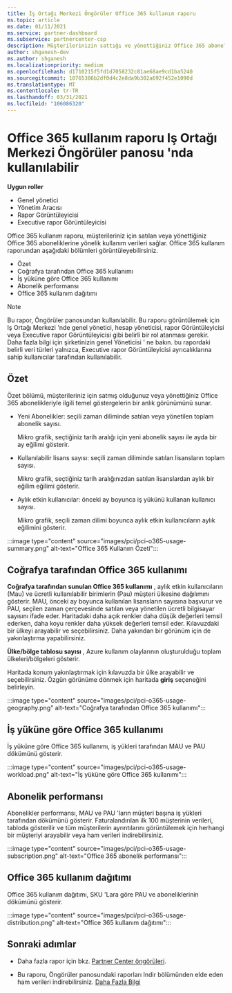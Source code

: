 ```yaml
---
title: İş Ortağı Merkezi Öngörüler Office 365 kullanım raporu
ms.topic: article
ms.date: 01/11/2021
ms.service: partner-dashboard
ms.subservice: partnercenter-csp
description: Müşterilerinizin sattığı ve yönettiğiniz Office 365 aboneliklerinin kullanımı ile ilgili olarak neler yapabileceğinizi görün.
author: shganesh-dev
ms.author: shganesh
ms.localizationpriority: medium
ms.openlocfilehash: d1710215f5fd1d7058232c81ae68ae9cd1ba5240
ms.sourcegitcommit: 10765386b2df0d4c2e8da9b302a692f452e1090d
ms.translationtype: MT
ms.contentlocale: tr-TR
ms.lasthandoff: 03/31/2021
ms.locfileid: "106086320"
---
```

# <a name="office-365-usage-report-available-from-the-partner-center-insights-dashboard"></a>Office 365 kullanım raporu Iş Ortağı Merkezi Öngörüler panosu 'nda kullanılabilir

**Uygun roller**

- Genel yönetici
- Yönetim Aracısı
- Rapor Görüntüleyicisi
- Executive rapor Görüntüleyicisi

Office 365 kullanım raporu, müşterileriniz için satılan veya yönettiğiniz Office 365 aboneliklerine yönelik kullanım verileri sağlar. Office 365 kullanım raporundan aşağıdaki bölümleri görüntüleyebilirsiniz.

- Özet
- Coğrafya tarafından Office 365 kullanımı
- İş yüküne göre Office 365 kullanımı
- Abonelik performansı
- Office 365 kullanım dağıtımı

 > [!NOTE]
 > Bu rapor, Öngörüler panosundan kullanılabilir. Bu raporu görüntülemek için Iş Ortağı Merkezi 'nde genel yönetici, hesap yöneticisi, rapor Görüntüleyicisi veya Executive rapor Görüntüleyicisi gibi belirli bir rol atanması gerekir. Daha fazla bilgi için şirketinizin genel Yöneticisi ' ne bakın. bu rapordaki belirli veri türleri yalnızca, Executive rapor Görüntüleyicisi ayrıcalıklarına sahip kullanıcılar tarafından kullanılabilir.

## <a name="summary"></a>Özet

Özet bölümü, müşterileriniz için satmış olduğunuz veya yönettiğiniz Office 365 abonelikleriyle ilgili temel göstergelerin bir anlık görünümünü sunar.  

- Yeni Abonelikler: seçili zaman diliminde satılan veya yönetilen toplam abonelik sayısı.

   Mikro grafik, seçtiğiniz tarih aralığı için yeni abonelik sayısı ile ayda bir ay eğilimi gösterir.

- Kullanılabilir lisans sayısı: seçili zaman diliminde satılan lisansların toplam sayısı.

   Mikro grafik, seçtiğiniz tarih aralığınızdan satılan lisanslardan aylık bir eğilim eğilimi gösterir.

- Aylık etkin kullanıcılar: önceki ay boyunca iş yükünü kullanan kullanıcı sayısı. 

   Mikro grafik, seçili zaman dilimi boyunca aylık etkin kullanıcıların aylık eğilimini gösterir.

:::image type="content" source="images/pci/pci-o365-usage-summary.png" alt-text="Office 365 Kullanım Özeti":::

## <a name="office-365-usage-by-geography"></a>Coğrafya tarafından Office 365 kullanımı

**Coğrafya tarafından sunulan Office 365 kullanımı** , aylık etkin kullanıcıların (Mau) ve ücretli kullanılabilir birimlerin (Pau) müşteri ülkesine dağılımını gösterir. MAU, önceki ay boyunca kullanılan lisansların sayısına başvurur ve PAU, seçilen zaman çerçevesinde satılan veya yönetilen ücretli bilgisayar sayısını ifade eder. Haritadaki daha açık renkler daha düşük değerleri temsil ederken, daha koyu renkler daha yüksek değerleri temsil eder. Kılavuzdaki bir ülkeyi arayabilir ve seçebilirsiniz. Daha yakından bir görünüm için de yakınlaştırma yapabilirsiniz.

**Ülke/bölge tablosu sayısı** , Azure kullanım olaylarının oluşturulduğu toplam ülkeleri/bölgeleri gösterir.

Haritada konum yakınlaştırmak için kılavuzda bir ülke arayabilir ve seçebilirsiniz. Özgün görünüme dönmek için haritada **giriş** seçeneğini belirleyin.


:::image type="content" source="images/pci/pci-o365-usage-geography.png" alt-text="Coğrafya tarafından Office 365 kullanımı":::

## <a name="office-365-usage-by-workload"></a>İş yüküne göre Office 365 kullanımı

İş yüküne göre Office 365 kullanımı, iş yükleri tarafından MAU ve PAU dökümünü gösterir.

:::image type="content" source="images/pci/pci-o365-usage-workload.png" alt-text="İş yüküne göre Office 365 kullanımı":::

## <a name="subscriptions-performance"></a>Abonelik performansı

Abonelikler performansı, MAU ve PAU 'ların müşteri başına iş yükleri tarafından dökümünü gösterir. Faturalandırılan ilk 100 müşterinin verileri, tabloda gösterilir ve tüm müşterilerin ayrıntılarını görüntülemek için herhangi bir müşteriyi arayabilir veya ham verileri indirebilirsiniz.

:::image type="content" source="images/pci/pci-o365-usage-subscription.png" alt-text="Office 365 abonelik performansı":::

## <a name="office-365-usage-distribution"></a>Office 365 kullanım dağıtımı

Office 365 kullanım dağıtımı, SKU 'Lara göre PAU ve aboneliklerinin dökümünü gösterir.

:::image type="content" source="images/pci/pci-o365-usage-distribution.png" alt-text="Office 365 kullanım dağıtımı":::

## <a name="next-steps"></a>Sonraki adımlar

- Daha fazla rapor için bkz. [Partner Center öngörüleri](partner-center-insights.md).

- Bu raporu, Öngörüler panosundaki raporları Indir bölümünden elde eden ham verileri indirebilirsiniz. [Daha Fazla Bilgi](pci-download-reports.md) 
